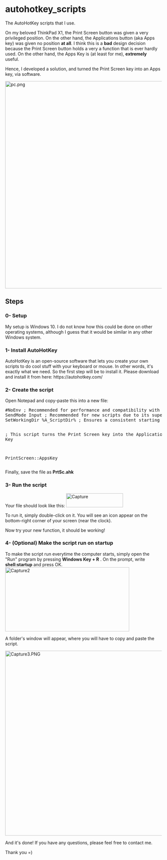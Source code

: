 # autohotkey_scripts
The AutoHotKey scripts that I use.

On my beloved ThinkPad X1, the Print Screen button was given a very privileged position. On the other hand, the Applications button  (aka Apps key) was given no position <strong>at all</strong>. I think this is a <strong>bad</strong> design decision because the Print Screen button holds a very a function that is ever hardly used. On the other hand, the Apps Key is (at least for me), <strong>extremely</strong> useful.

Hence, I developed a solution, and turned the Print Screen key into an Apps key, via software.

<img class="alignnone size-full wp-image-682" src="https://panchoqv.files.wordpress.com/2017/03/pc.png" alt="pc.png" width="979" height="665" />
<h2>Steps</h2>
<h3>0- Setup</h3>
My setup is Windows 10. I do not know how this could be done on other operating systems, although I guess that it would be similar in any other Windows system.
<h3>1- Install AutoHotKey</h3>
AutoHotKey is an open-source software that lets you create your own scripts to do cool stuff with your keyboard or mouse. In other words, it's exactly what we need. So the first step will be to install it. Please download and install it from here: https://autohotkey.com/
<h3>2- Create the script</h3>
Open Notepad and copy-paste this into a new file:
<pre>#NoEnv ; Recommended for performance and compatibility with future AutoHotkey releases.
SendMode Input ; Recommended for new scripts due to its superior speed and reliability.
SetWorkingDir %A_ScriptDir% ; Ensures a consistent starting directory.

; This script turns the Print Screen key into the Applications (Apps) Key

PrintScreen::AppsKey</pre>
Finally, save the file as <strong>PrtSc.ahk</strong>
<h3>3- Run the script</h3>
Your file should look like this:

<img class="alignnone size-full wp-image-680" src="https://panchoqv.files.wordpress.com/2017/03/capture.png" alt="Capture" width="183" height="45" />

To run it, simply double-click on it. You will see an icon appear on the bottom-right corner of your screen (near the clock).

Now try your new function, it should be working!
<h3>4- (Optional) Make the script run on startup</h3>
To make the script run everytime the computer starts, simply open the "Run" program by pressing <strong>Windows Key + R</strong> . On the prompt, write <strong>shell:startup</strong> and press OK.

<img class="alignnone size-full wp-image-681" src="https://panchoqv.files.wordpress.com/2017/03/capture2.png" alt="Capture2" width="399" height="206" />

A folder's window will appear, where you will have to copy and paste the script.

<img class="alignnone size-full wp-image-685" src="https://panchoqv.files.wordpress.com/2017/03/capture3.png" alt="Capture3.PNG" width="950" height="593" />

And it's done! If you have any questions, please feel free to contact me.

Thank you =)
